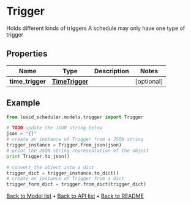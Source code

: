 # Trigger

Holds different kinds of triggers  A schedule may only have one type of trigger

## Properties
Name | Type | Description | Notes
------------ | ------------- | ------------- | -------------
**time_trigger** | [**TimeTrigger**](TimeTrigger.md) |  | [optional] 

## Example

```python
from lusid_scheduler.models.trigger import Trigger

# TODO update the JSON string below
json = "{}"
# create an instance of Trigger from a JSON string
trigger_instance = Trigger.from_json(json)
# print the JSON string representation of the object
print Trigger.to_json()

# convert the object into a dict
trigger_dict = trigger_instance.to_dict()
# create an instance of Trigger from a dict
trigger_form_dict = trigger.from_dict(trigger_dict)
```
[Back to Model list](../README.md#documentation-for-models) &#8226; [Back to API list](../README.md#documentation-for-api-endpoints) &#8226; [Back to README](../README.md)


